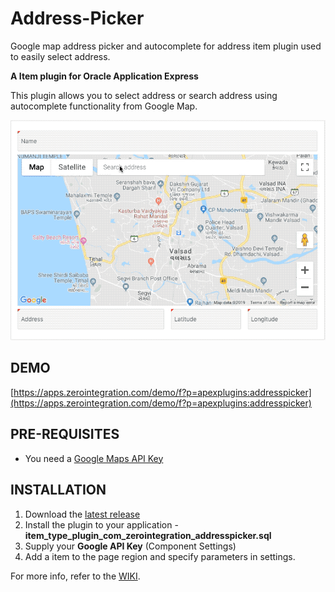 # Address-Picker

Google map address picker and autocomplete for address item plugin used to easily select address.

**A Item plugin for Oracle Application Express**

This plugin allows you to select address or search address using autocomplete functionality from Google Map. 

![Preview.gif](https://raw.githubusercontent.com/apex-plugins/Address-Picker/master/Source/Preview.gif)

## DEMO ##

[https://apps.zerointegration.com/demo/f?p=apexplugins:addresspicker](https://apps.zerointegration.com/demo/f?p=apexplugins:addresspicker)

## PRE-REQUISITES ##

* You need a [Google Maps API Key](https://developers.google.com/maps/documentation/javascript/get-api-key#get-an-api-key)

## INSTALLATION ##

1. Download the [latest release](https://github.com/apex-plugins/Address-Picker/releases/latest)
2. Install the plugin to your application - **item_type_plugin_com_zerointegration_addresspicker.sql**
3. Supply your **Google API Key** (Component Settings)
4. Add a item to the page region and specify parameters in settings.

For more info, refer to the [WIKI](https://github.com/apex-plugins/Address-Picker/wiki).
